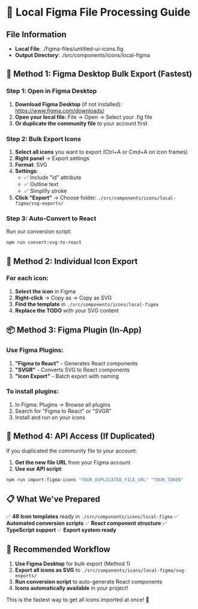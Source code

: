 # 🎨 Local Figma File Processing Guide

## File Information
- **Local File**: ./figma-files/untitled-ui-icons.fig
- **Output Directory**: ./src/components/icons/local-figma

## 🚀 Method 1: Figma Desktop Bulk Export (Fastest)

### Step 1: Open in Figma Desktop
1. **Download Figma Desktop** (if not installed): https://www.figma.com/downloads/
2. **Open your local file**: File → Open → Select your .fig file
3. **Or duplicate the community file** to your account first

### Step 2: Bulk Export Icons
1. **Select all icons** you want to export (Ctrl+A or Cmd+A on icon frames)
2. **Right panel** → Export settings
3. **Format**: SVG
4. **Settings**: 
   - ✅ Include "id" attribute
   - ✅ Outline text  
   - ✅ Simplify stroke
5. **Click "Export"** → Choose folder: `./src/components/icons/local-figma/svg-exports/`

### Step 3: Auto-Convert to React
Run our conversion script:
```bash
npm run convert:svg-to-react
```

## 🎯 Method 2: Individual Icon Export

### For each icon:
1. **Select the icon** in Figma
2. **Right-click** → Copy as → Copy as SVG
3. **Find the template** in `./src/components/icons/local-figma`
4. **Replace the TODO** with your SVG content

## 📦 Method 3: Figma Plugin (In-App)

### Use Figma Plugins:
1. **"Figma to React"** - Generates React components
2. **"SVGR"** - Converts SVG to React components  
3. **"Icon Export"** - Batch export with naming

### To install plugins:
1. In Figma: Plugins → Browse all plugins
2. Search for "Figma to React" or "SVGR"
3. Install and run on your icons

## 🔧 Method 4: API Access (If Duplicated)

If you duplicated the community file to your account:
1. **Get the new file URL** from your Figma account
2. **Use our API script**:
```bash
npm run import:figma-icons "YOUR_DUPLICATED_FILE_URL" "YOUR_TOKEN"
```

## 📋 What We've Prepared

✅ **48 Icon templates** ready in `./src/components/icons/local-figma`
✅ **Automated conversion scripts**
✅ **React component structure**
✅ **TypeScript support**
✅ **Export system ready**

## 🎯 Recommended Workflow

1. **Use Figma Desktop** for bulk export (Method 1)
2. **Export all icons as SVG** to `./src/components/icons/local-figma/svg-exports/`
3. **Run conversion script** to auto-generate React components
4. **Icons automatically available** in your project!

This is the fastest way to get all icons imported at once! 🚀
